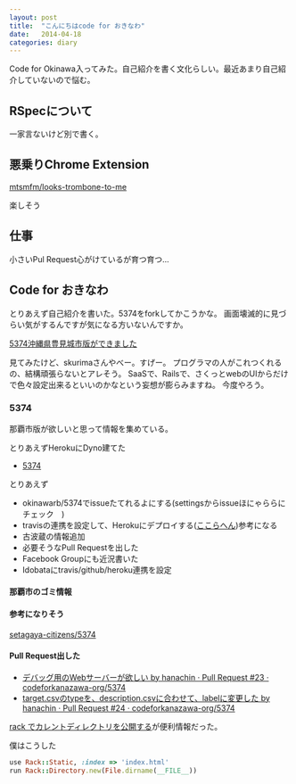 ```yaml
---
layout: post
title:  "こんにちはcode for おきなわ"
date:   2014-04-18
categories: diary
---
```


Code for Okinawa入ってみた。自己紹介を書く文化らしい。最近あまり自己紹介していないので悩む。

## RSpecについて
一家言ないけど別で書く。

## 悪乗りChrome Extension
[mtsmfm/looks-trombone-to-me](https://github.com/mtsmfm/looks-trombone-to-me)

楽しそう

## 仕事
小さいPul Request心がけているが育つ育つ...

## Code for おきなわ
とりあえず自己紹介を書いた。5374をforkしてかこうかな。
画面壊滅的に見づらい気がするんですが気になる方いないんですか。

[5374沖縄県豊見城市版ができました](http://skurima.com/2013/12/30/tomigusuku-5374-jp.html)

見てみたけど、skurimaさんやべー。すげー。
プログラマの人がこれつくれるの、結構頑張らないとアレそう。
SaaSで、Railsで、さくっとwebのUIからだけで色々設定出来るといいのかなという妄想が膨らみますね。
今度やろう。

### 5374

那覇市版が欲しいと思って情報を集めている。

とりあえずHerokuにDyno建てた

- [5374](http://naha-5374.herokuapp.com/)

とりあえず

- okinawarb/5374でissueたてれるよにする(settingsからissueほにゃららにチェック　)
- travisの連携を設定して、Herokuにデプロイする([ここらへん](http://docs.travis-ci.com/user/deployment/heroku/))参考になる
- 古波蔵の情報追加
- 必要そうなPull Requestを出した
- Facebook Groupにも近況書いた
- Idobataにtravis/github/heroku連携を設定

#### 那覇市のゴミ情報

#### 参考になりそう
[setagaya-citizens/5374](https://github.com/setagaya-citizens/5374)

#### Pull Request出した
- [デバッグ用のWebサーバーが欲しい by hanachin · Pull Request #23 · codeforkanazawa-org/5374](https://github.com/codeforkanazawa-org/5374/pull/23)
- [target.csvのtypeを、description.csvに合わせて、labelに変更した by hanachin · Pull Request #24 · codeforkanazawa-org/5374](https://github.com/codeforkanazawa-org/5374/pull/24)

[rack でカレントディレクトリを公開する](http://tricknotes.hateblo.jp/entry/20110727/p1)が便利情報だった。

僕はこうした

``` ruby
use Rack::Static, :index => 'index.html'
run Rack::Directory.new(File.dirname(__FILE__))
```
